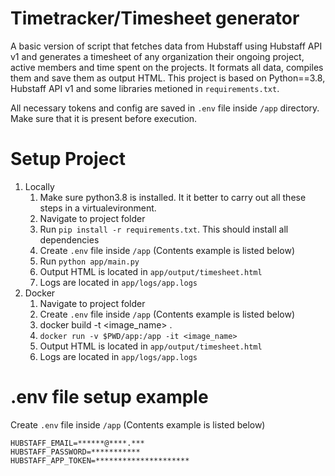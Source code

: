# Timetracker/Timesheet generator

A basic version of script that fetches data from Hubstaff using Hubstaff API v1 and generates a timesheet of any organization their ongoing project, active members and time spent on the projects. It formats all data, compiles them and save them as output HTML. This project is based on Python==3.8, Hubstaff API v1 and some libraries metioned in ```requirements.txt```.

All necessary tokens and config are saved in ```.env``` file inside ```/app``` directory. Make sure that it is present before execution.

# Setup Project
1. Locally
    1. Make sure python3.8 is installed. It it better to carry out all these steps in a virtualevironment.
    2. Navigate to project folder
    3. Run ```pip install -r requirements.txt```. This should install all dependencies
    4. Create ```.env``` file inside ```/app``` (Contents example is listed below)
    5. Run ```python app/main.py```
    6. Output HTML is located in ```app/output/timesheet.html```
    7. Logs are located in ```app/logs/app.logs```
2. Docker
    1. Navigate to project folder
    2. Create ```.env``` file inside ```/app``` (Contents example is listed below)
    3. docker build -t <image_name> .
    4. ```docker run -v $PWD/app:/app -it <image_name>```
    5. Output HTML is located in ```app/output/timesheet.html```
    6. Logs are located in ```app/logs/app.logs```

# .env file setup example
Create ```.env``` file inside ```/app``` (Contents example is listed below)
```
HUBSTAFF_EMAIL=******@****.***
HUBSTAFF_PASSWORD=***********
HUBSTAFF_APP_TOKEN=*********************
```
